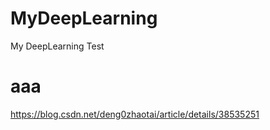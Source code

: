 # MyDeepLearning
My DeepLearning Test

# aaa
https://blog.csdn.net/deng0zhaotai/article/details/38535251
